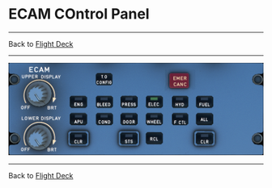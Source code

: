 # ECAM COntrol Panel

---

Back to [Flight Deck](../flight-deck.md)

---

![ECAM Control Panel](../../assets/a32nx-briefing/pedestal/ECAM-Control-Panel.png "ECAM Control Panel")

---

Back to [Flight Deck](../flight-deck.md)
